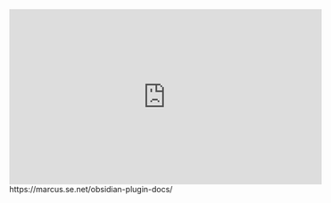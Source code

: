 <iframe width="560" height="315" src="https://www.youtube.com/embed/CtR-d-gyxHg" title="YouTube video player" frameborder="0" allow="accelerometer; autoplay; clipboard-write; encrypted-media; gyroscope; picture-in-picture; web-share" allowfullscreen></iframe>
https://marcus.se.net/obsidian-plugin-docs/